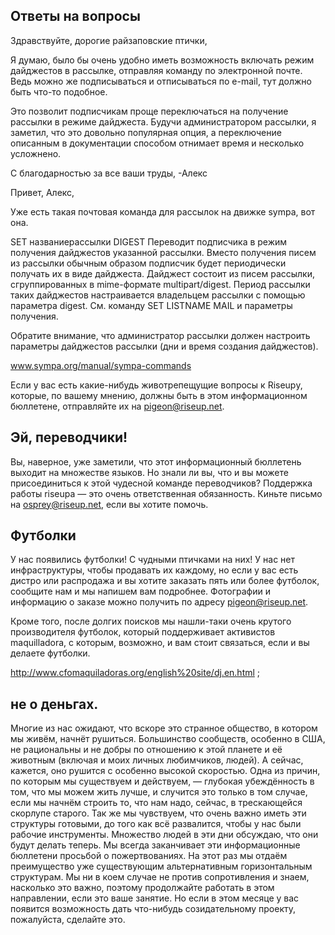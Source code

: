 ## Ответы на вопросы

Здравствуйте, дорогие райзаповские птички,
 
Я думаю, было бы очень удобно иметь возможность включать режим
дайджестов в рассылке, отправляя команду по электронной почте. Ведь
можно же подписываться и отписываться по e-mail, тут должно быть что-то
подобное.

Это позволит подписчикам проще переключаться на получение рассылки в
режиме дайджеста. Будучи администратором рассылки, я заметил, что это
довольно популярная опция, а переключение описанным в документации
способом отнимает время и несколько усложнено.

С благодарностью за все ваши труды,
-Алекс

Привет, Алекс,

Уже есть такая почтовая команда для рассылок на движке sympa, вот она.

SET названиерассылки DIGEST
Переводит подписчика в режим получения дайджестов указанной рассылки.
Вместо получения писем из рассылки обычным образом подписчик будет
периодически получать их в виде дайджеста. Дайджест состоит из писем
рассылки, сгруппированных в mime-формате multipart/digest. Период
рассылки таких дайджестов настраивается владельцем рассылки с помощью
параметра digest. См. команду SET LISTNAME MAIL и параметры получения.

Обратите внимание, что администратор рассылки должен настроить параметры
дайджестов рассылки (дни и время создания дайджестов).

www.sympa.org/manual/sympa-commands

Если у вас есть какие-нибудь животрепещущие вопросы к Riseupу, которые,
по вашему мнению, должны быть в этом информационном бюллетене,
отправляйте их на pigeon@riseup.net.
 
## Эй, переводчики!

Вы, наверное, уже заметили, что этот информационный бюллетень выходит на
множестве языков. Но знали ли вы, что и вы можете присоединиться к этой
чудесной команде переводчиков? Поддержка работы riseupa — это очень
ответственная обязанность. Киньте письмо на osprey@riseup.net, если вы
хотите помочь.

## Футболки

У нас появились футболки! С чудными птичками на них! У нас нет
инфраструктуры, чтобы продавать их каждому, но если у вас есть дистро
или распродажа и вы хотите заказать пять или более футболок, сообщите
нам и мы напишем вам подробнее. Фотографии и информацию о заказе можно
получить по адресу pigeon@riseup.net.

Кроме того, после долгих поисков мы нашли-таки очень крутого
производителя футболок, который поддерживает активистов maquilladora, с
которым, возможно, и вам стоит связаться, если и вы делаете футболки.

http://www.cfomaquiladoras.org/english%20site/dj.en.html ;
 
## не о деньгах.

Многие из нас ожидают, что вскоре это странное общество, в котором мы
живём, начнёт рушиться. Большинство сообществ, особенно в США, не
рациональны и не добры по отношению к этой планете и её животным
(включая и моих личных любимчиков, людей). А сейчас, кажется, оно
рушится с особенно высокой скоростью. Одна из причин, по которым мы
существуем и действуем, — глубокая убеждённость в том, что мы можем жить
лучше, и случится это только в том случае, если мы начнём строить то,
что нам надо, сейчас, в трескающейся скорлупе старого. Так же мы
чувствуем, что очень важно иметь эти структуры готовыми, до того как всё
развалится, чтобы у нас были рабочие инструменты. Множество людей в эти
дни обсуждаю, что они будут делать теперь. Мы всегда заканчивает эти
информационные бюллетени просьбой о пожертвованиях. На этот раз мы
отдаём преимущество уже существующим альтернативным горизонтальным
структурам. Мы ни в коем случае не против сопротивления и знаем,
насколько это важно, поэтому продолжайте работать в этом направлении,
если это ваше занятие. Но если в этом месяце у вас появится возможность
дать что-нибудь созидательному проекту, пожалуйста, сделайте это.
